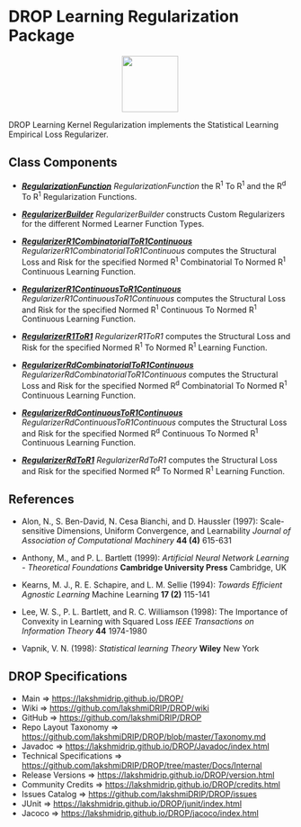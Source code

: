 # DROP Learning Regularization Package

<p align="center"><img src="https://github.com/lakshmiDRIP/DROP/blob/master/DRIP_Logo.gif?raw=true" width="100"></p>

DROP Learning Kernel Regularization implements the Statistical Learning Empirical Loss Regularizer.


## Class Components

 * [***RegularizationFunction***](https://github.com/lakshmiDRIP/DROP/tree/master/src/main/java/org/drip/learning/regularization/RegularizationFunction.java)
 <i>RegularizationFunction</i> the R<sup>1</sup> To R<sup>1</sup> and the R<sup>d</sup> To R<sup>1</sup>
 Regularization Functions.

 * [***RegularizerBuilder***](https://github.com/lakshmiDRIP/DROP/tree/master/src/main/java/org/drip/learning/regularization/RegularizerBuilder.java)
 <i>RegularizerBuilder</i> constructs Custom Regularizers for the different Normed Learner Function Types.

 * [***RegularizerR1CombinatorialToR1Continuous***](https://github.com/lakshmiDRIP/DROP/tree/master/src/main/java/org/drip/learning/regularization/RegularizerR1CombinatorialToR1Continuous.java)
 <i>RegularizerR1CombinatorialToR1Continuous</i> computes the Structural Loss and Risk for the specified
 Normed R<sup>1</sup> Combinatorial To Normed R<sup>1</sup> Continuous Learning Function.

 * [***RegularizerR1ContinuousToR1Continuous***](https://github.com/lakshmiDRIP/DROP/tree/master/src/main/java/org/drip/learning/regularization/RegularizerR1ContinuousToR1Continuous.java)
 <i>RegularizerR1ContinuousToR1Continuous</i> computes the Structural Loss and Risk for the specified
 Normed R<sup>1</sup> Continuous To Normed R<sup>1</sup> Continuous Learning Function.

 * [***RegularizerR1ToR1***](https://github.com/lakshmiDRIP/DROP/tree/master/src/main/java/org/drip/learning/regularization/RegularizerR1ToR1.java)
 <i>RegularizerR1ToR1</i> computes the Structural Loss and Risk for the specified Normed R<sup>1</sup> To
 Normed R<sup>1</sup> Learning Function.

 * [***RegularizerRdCombinatorialToR1Continuous***](https://github.com/lakshmiDRIP/DROP/tree/master/src/main/java/org/drip/learning/regularization/RegularizerRdCombinatorialToR1Continuous.java)
 <i>RegularizerRdCombinatorialToR1Continuous</i> computes the Structural Loss and Risk for the specified
 Normed R<sup>d</sup> Combinatorial To Normed R<sup>1</sup> Continuous Learning Function.

 * [***RegularizerRdContinuousToR1Continuous***](https://github.com/lakshmiDRIP/DROP/tree/master/src/main/java/org/drip/learning/regularization/RegularizerRdContinuousToR1Continuous.java)
 <i>RegularizerRdContinuousToR1Continuous</i> computes the Structural Loss and Risk for the specified
 Normed R<sup>d</sup> Continuous To Normed R<sup>1</sup> Continuous Learning Function.

 * [***RegularizerRdToR1***](https://github.com/lakshmiDRIP/DROP/tree/master/src/main/java/org/drip/learning/regularization/RegularizerRdToR1.java)
 <i>RegularizerRdToR1</i> computes the Structural Loss and Risk for the specified Normed R<sup>d</sup> To
 Normed R<sup>1</sup> Learning Function.


## References

 * Alon, N., S. Ben-David, N. Cesa Bianchi, and D. Haussler (1997): Scale-sensitive Dimensions, Uniform
 Convergence, and Learnability <i>Journal of Association of Computational Machinery</i> <b>44 (4)</b> 615-631

 * Anthony, M., and P. L. Bartlett (1999): <i>Artificial Neural Network Learning - Theoretical
 Foundations</i> <b>Cambridge University Press</b> Cambridge, UK

 * Kearns, M. J., R. E. Schapire, and L. M. Sellie (1994): <i>Towards Efficient Agnostic Learning</i> Machine
 Learning <b>17 (2)</b> 115-141

 * Lee, W. S., P. L. Bartlett, and R. C. Williamson (1998): The Importance of Convexity in Learning with
 Squared Loss <i>IEEE Transactions on Information Theory</i> <b>44</b> 1974-1980

 * Vapnik, V. N. (1998): <i>Statistical learning Theory</i> <b>Wiley</b> New York


## DROP Specifications

 * Main                     => https://lakshmidrip.github.io/DROP/
 * Wiki                     => https://github.com/lakshmiDRIP/DROP/wiki
 * GitHub                   => https://github.com/lakshmiDRIP/DROP
 * Repo Layout Taxonomy     => https://github.com/lakshmiDRIP/DROP/blob/master/Taxonomy.md
 * Javadoc                  => https://lakshmidrip.github.io/DROP/Javadoc/index.html
 * Technical Specifications => https://github.com/lakshmiDRIP/DROP/tree/master/Docs/Internal
 * Release Versions         => https://lakshmidrip.github.io/DROP/version.html
 * Community Credits        => https://lakshmidrip.github.io/DROP/credits.html
 * Issues Catalog           => https://github.com/lakshmiDRIP/DROP/issues
 * JUnit                    => https://lakshmidrip.github.io/DROP/junit/index.html
 * Jacoco                   => https://lakshmidrip.github.io/DROP/jacoco/index.html
